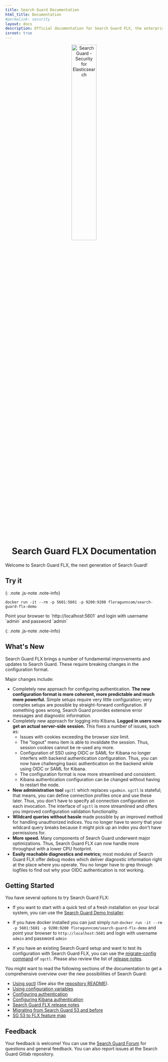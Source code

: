 ```yaml
---
title: Search Guard Documentation
html_title: Documentation
#permalink: security
layout: docs
description: Official documentation for Search Guard FLX, the enterprise security and alerting suite for Elasticsearch.
isroot: true
---
```

<!---
Copyright 2022 floragunn GmbH
-->


<p align="center">
<img src="img/logos/search-guard-frontmatter.svg" alt="Search Guard - Security for Elasticsearch" style="width: 40%" />
</p>

<h1 align="center">Search Guard FLX Documentation</h1>

Welcome to Search Guard FLX, the next generation of Search Guard! 

## Try it

{: .note .js-note .note-info}
<pre><code>docker run -it --rm -p 5601:5601 -p 9200:9200 floragunncom/search-guard-flx-demo</code></pre>Point your browser to `http://localhost:5601` and login with username `admin` and password `admin`
{: .note .js-note .note-info}


## What's New

Search Guard FLX brings a number of fundamental improvements and updates to Search Guard. These require breaking changes in the configuration format.

Major changes include:

- Completely new approach for configuring authentication. **The new configuration format is more coherent, more predictable and much more powerful.** Simple setups require very little configuration; very complex setups are possible by straight-forward configuration. If something goes wrong, Search Guard provides extensive error messages and diagnostic information.
- Completely new approach for logging into Kibana. **Logged in users now get an actual server-side session.** This fixes a number of issues, such as:
  - Issues with cookies exceeding the browser size limit.
  - The "logout" menu item is able to invalidate the session. Thus, session cookies cannot be re-used any more.
  - Configuration of SSO using OIDC or SAML for Kibana no longer interfers with backend authentication configuration. Thus, you can now have challenging basic authentication on the backend while using OIDC or SAML for Kibana.
  - The configuration format is now more streamlined and consistent.  
  - Kibana authentication configuration can be changed without having to restart the node.
- **New administration tool** `sgctl` which replaces `sgadmin`.  `sgctl` is stateful; that means, you can define connection profiles once and use these later. Thus, you don't have to specify all connection configuration on each invocation. The interface of `sgctl` is more streamlined and offers you improved configuration validation functionality.
- **Wildcard queries without hassle** made possible by an improved method for handling unauthorized indices. You no longer have to worry that your wildcard query breaks because it might pick up an index you don't have permissions for.
- **More speed.** Many components of Search Guard underwent major optimizations. Thus, Search Guard FLX can now handle more throughput with a lower CPU footprint.
- **Easily reachable diagnostics and metrics;** most modules of Search Guard FLX offer debug modes which deliver diagnostic information right at the place where you operate. You no longer have to grep through logfiles to find out why your OIDC authentication is not working.

## Getting Started

You have several options to try Search Guard FLX:

- If you want to start with a quick test of a fresh installation on your local system, you can use the [Search Guard Demo Installer](demo-installer).

- If you have docker installed you can just simply run `docker run -it --rm -p 5601:5601 -p 9200:9200 floragunncom/search-guard-flx-demo` and point your browser to `http://localhost:5601` and login with username `admin` and password `admin`

- If you have an existing Search Guard setup and want to test its configuration with Search Guard FLX, you can use the [migrate-config command](sg-classic-config-migration) of `sgctl`. Please also review the list of [release notes](changelog-searchguard-flx-1_0_0).

You might want to read the following sections of the documentation to get a comprehensive overview over the new possibilities of Search Guard:

* [Using sgctl](sgctl) (See also the [repository README](https://git.floragunn.com/search-guard/sgctl/)). 
* [Using configuration variables](configuration-password-handling)
* [Configuring authentication](authentication-authorization)
* [Configuring Kibana authentication](kibana-authentication-types) 
* [Search Guard FLX release notes](changelog-searchguard-flx-1_0_0)
* [Migrating from Search Guard 53 and before](sg-classic-config-migration)
* [SG 53 to FLX feature map](config-migration-feature-map)


## Feedback

Your feedback is welcome! You can use the [Search Guard Forum](https://forum.search-guard.com/) for questions and general feedback. You can also report issues at the Search Guard Gitlab repository.

 



